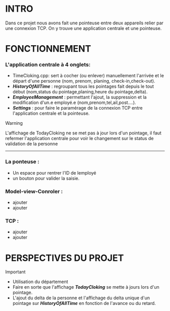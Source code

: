 # INTRO
Dans ce projet nous avons fait une pointeuse entre deux appareils relier par une connexion TCP.
On y trouve une application centrale et une pointeuse.

# FONCTIONNEMENT
### L'application centrale à 4 onglets: 
* TimeCloking.cpp: sert à cocher (ou enlever) manuellement l'arrivée et le départ d'une personne (nom, prenom, planing, check-in,check-out).
* ***HistoryOfAllTime*** : regroupant tous les pointages fait depuis le tout début (nom,status du pointage,planing,heure du pointage,delta).
* ***EmployeeManagement*** : permettant l'ajout, la suppression et la modification d'un.e employé.e (nom,prenom,tel,ail,post....).
* ***Settings*** : pour faire le paramérage de la connexion TCP entre l'application centrale et la pointeuse.

> [!WARNING]
> L'affichage de TodayCloking ne se met pas à jour lors d'un pointage, il faut refermer l'application centrale pour voir le changement sur le status de validation de la personne
___________________
### La ponteuse :
* Un espace pour rentrer l'ID de lemployé
* un bouton pour valider la saisie.
  
### Model-view-Conroler : 
* ajouter
* ajouter

### TCP : 
* ajouter
* ajouter

# PERSPECTIVES DU PROJET
> [!IMPORTANT]
> * Utilisation du département
> * Faire en sorte que l'affichage ***TodayCloking*** se mette à jours lors d'un pointage.
> * L'ajout du delta de la personne et l'affichage du delta unique d'un pointage sur ***HistoryOfAllTime*** en fonction de l'avance ou du retard.


